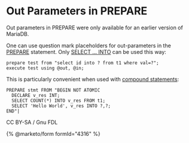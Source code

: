 # Out Parameters in PREPARE

Out parameters in PREPARE were only available for an earlier version of MariaDB.

One can use question mark placeholders for out-parameters in the [PREPARE](prepare-statement.md) statement. Only [SELECT … INTO](../data-manipulation/selecting-data/select.md#into) can be used this way:

```
prepare test from "select id into ? from t1 where val=?";
execute test using @out, @in;
```

This is particularly convenient when used with [compound statements](../../../server-usage/programmatic-compound-statements/using-compound-statements-outside-of-stored-programs.md):

```
PREPARE stmt FROM "BEGIN NOT ATOMIC
  DECLARE v_res INT;
  SELECT COUNT(*) INTO v_res FROM t1;
  SELECT 'Hello World', v_res INTO ?,?;
END"|
```

CC BY-SA / Gnu FDL

{% @marketo/form formId="4316" %}
